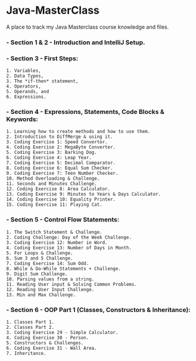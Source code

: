 # Java-MasterClass
A place to track my Java Masterclass course knowledge and files.

### - Section 1 & 2 - Introduction and IntelliJ Setup.
### - Section 3 - First Steps:
    1. Variables,
    2. Data Types,
    3. The *if-then* statement,
    4. Operators,
    5. Operands, and
    6. Expressions. 
### - Section 4 - Expressions, Statements, Code Blocks & Keywords:
    1. Learning how to create methods and how to use them.
    2. Introduction to DiffMerge & using it.
    3. Coding Exercise 1: Speed Convertor.
    4. Coding Exercise 2: MegaByte Converter.
    5. Coding Exercise 3: Barking Dog.
    6. Coding Exercise 4: Leap Year.
    7. Coding Exercise 5: Decimal Comparator.
    8. Coding Exercise 6: Equal Sum Checker.
    9. Coding Exercise 7: Teen Number Checker.
    10. Method Overloading & Challenge.
    11. Seconds and Minutes Challenge.
    12. Coding Exercise 8: Area Calculator.
    13. Coding Exercise 9: Minutes to Years & Days Calculator.
    14. Coding Exercise 10: Equality Printer.
    15. Coding Exercise 11: Playing Cat.
### - Section 5 - Control Flow Statements:
    1. The Switch Statement & Challenge.
    2. Coding Challenge: Day of the Week Challenge.
    3. Coding Exercise 12: Number in Word.
    4. Coding Exercise 13: Number of Days in Month.
    5. For Loops & Challenge.
    6. Sum 3 and 5 Challenge.
    7. Coding Exercise 14: Sum Odd.
    8. While & Do-While Statements + Challenge.
    9. Digit Sum Challenge.
    10. Parsing values from a string.
    11. Reading User input & Solving Common Problems.
    12. Reading User Input Challenge.
    13. Min and Max Challenge.
### - Section 6 - OOP Part 1 (Classes, Constructors & Inheritance):
    1. Classes Part 1.
    2. Classes Part 2.
    3. Coding Exercise 29 - Simple Calculator.
    4. Coding Exercise 30 - Person.
    5. Constructors & Challenges.
    6. Coding Exercise 31 - Wall Area.
    7. Inheritance.
